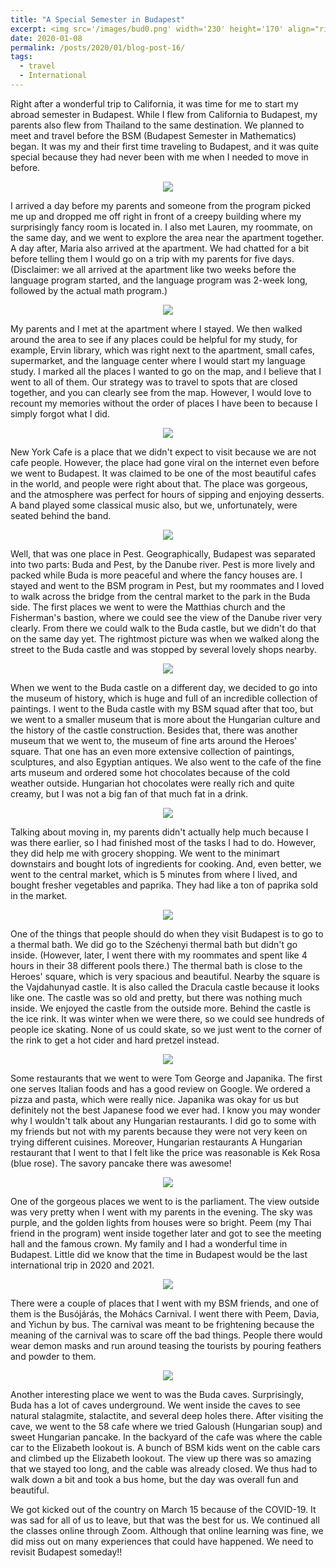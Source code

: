 ```yaml
---
title: "A Special Semester in Budapest"
excerpt: <img src='/images/bud0.png' width='230' height='170' align="right" hspace="20"> 
date: 2020-01-08
permalink: /posts/2020/01/blog-post-16/
tags:
  - travel
  - International
---
```


Right after a wonderful trip to California, it was time for me to start my abroad semester in Budapest. While I flew from California to Budapest, my parents also flew from Thailand to the same destination. We planned to meet and travel before the BSM (Budapest Semester in Mathematics) began. It was my and their first time traveling to Budapest, and it was quite special because they had never been with me when I needed to move in before. 

<p align="center">
  <img src="/images/bud0.png">
</p>

I arrived a day before my parents and someone from the program picked me up and dropped me off right in front of a creepy building where my surprisingly fancy room is located in. I also met Lauren, my roommate, on the same day, and we went to explore the area near the apartment together. A day after, Maria also arrived at the apartment. We had chatted for a bit before telling them I would go on a trip with my parents for five days. (Disclaimer: we all arrived at the apartment like two weeks before the language program started, and the language program was 2-week long, followed by the actual math program.)

<p align="center">
  <img src="/images/bud_map.png">
</p>

My parents and I met at the apartment where I stayed. We then walked around the area to see if any places could be helpful for my study, for example, Ervin library, which was right next to the apartment, small cafes, supermarket, and the language center where I would start my language study. I marked all the places I wanted to go on the map, and I believe that I went to all of them. Our strategy was to travel to spots that are closed together, and you can clearly see from the map. However, I would love to recount my memories without the order of places I have been to because I simply forgot what I did. 

<p align="center">
  <img src="/images/bud1.png">
</p>

New York Cafe is a place that we didn't expect to visit because we are not cafe people. However, the place had gone viral on the internet even before we went to Budapest. It was claimed to be one of the most beautiful cafes in the world, and people were right about that. The place was gorgeous, and the atmosphere was perfect for hours of sipping and enjoying desserts. A band played some classical music also, but we, unfortunately, were seated behind the band. 

<p align="center">
  <img src="/images/bud2.png">
</p>


Well, that was one place in Pest. Geographically, Budapest was separated into two parts: Buda and Pest, by the Danube river. Pest is more lively and packed while Buda is more peaceful and where the fancy houses are. I stayed and went to the BSM program in Pest, but my roommates and I loved to walk across the bridge from the central market to the park in the Buda side.  The first places we went to were the Matthias church and the Fisherman's bastion, where we could see the view of the Danube river very clearly. From there we could walk to the Buda castle, but we didn't do that on the same day yet. The rightmost picture was when we walked along the street to the Buda castle and was stopped by several lovely shops nearby.


<p align="center">
  <img src="/images/bud3.png">
</p>

When we went to the Buda castle on a different day, we decided to go into the museum of history, which is huge and full of an incredible collection of paintings. I went to the Buda castle with my BSM squad after that too, but we went to a smaller museum that is more about the Hungarian culture and the history of the castle construction. Besides that, there was another museum that we went to, the museum of fine arts around the Heroes' square. That one has an even more extensive collection of paintings, sculptures, and also Egyptian antiques. We also went to the cafe of the fine arts museum and ordered some hot chocolates because of the cold weather outside. Hungarian hot chocolates were really rich and quite creamy, but I was not a big fan of that much fat in a drink. 


<p align="center">
  <img src="/images/bud4.png">
</p>


Talking about moving in, my parents didn't actually help much because I was there earlier, so I had finished most of the tasks I had to do. However, they did help me with grocery shopping. We went to the minimart downstairs and bought lots of ingredients for cooking. And, even better, we went to the central market, which is 5 minutes from where I lived, and bought fresher vegetables and paprika. They had like a ton of paprika sold in the market. 

<p align="center">
  <img src="/images/bud5.png">
</p>

One of the things that people should do when they visit Budapest is to go to a thermal bath. We did go to the Széchenyi thermal bath but didn't go inside. (However, later, I went there with my roommates and spent like 4 hours in their 38 different pools there.) The thermal bath is close to the Heroes' square, which is very spacious and beautiful. Nearby the square is the Vajdahunyad castle. It is also called the Dracula castle because it looks like one. The castle was so old and pretty, but there was nothing much inside. We enjoyed the castle from the outside more. Behind the castle is the ice rink. It was winter when we were there, so we could see hundreds of people ice skating. None of us could skate, so we just went to the corner of the rink to get a hot cider and hard pretzel instead. 

<p align="center">
  <img src="/images/bud6.png">
</p>


Some restaurants that we went to were Tom George and Japanika. The first one serves Italian foods and has a good review on Google. We ordered a pizza and pasta, which were really nice. Japanika was okay for us but definitely not the best Japanese food we ever had. I know you may wonder why I wouldn't talk about any Hungarian restaurants. I did go to some with my friends but not with my parents because they were not very keen on trying different cuisines. Moreover, Hungarian restaurants  A Hungarian restaurant that I went to that I felt like the price was reasonable is Kek Rosa (blue rose). The savory pancake there was awesome! 

<p align="center">
  <img src="/images/bud7.png">
</p>

One of the gorgeous places we went to is the parliament. The view outside was very pretty when I went with my parents in the evening. The sky was purple, and the golden lights from houses were so bright. Peem (my Thai friend in the program) went inside together later and got to see the meeting hall and the famous crown. My family and I had a wonderful time in Budapest. Little did we know that the time in Budapest would be the last international trip in 2020 and 2021. 


<p align="center">
  <img src="/images/bud8.png">
</p>


There were a couple of places that I went with my BSM friends, and one of them is the Busójárás, the Mohács Carnival. I went there with Peem, Davia, and Yichun by bus. The carnival was meant to be frightening because the meaning of the carnival was to scare off the bad things. People there would wear demon masks and run around teasing the tourists by pouring feathers and powder to them. 


<p align="center">
  <img src="/images/bud9.png">
</p>

Another interesting place we went to was the Buda caves. Surprisingly, Buda has a lot of caves underground. We went inside the caves to see natural stalagmite, stalactite, and several deep holes there. After visiting the cave, we went to the 58 cafe where we tried Galoush (Hungarian soup) and sweet Hungarian pancake. In the backyard of the cafe was where the cable car to the Elizabeth lookout is. A bunch of BSM kids went on the cable cars and climbed up the Elizabeth lookout. The view up there was so amazing that we stayed too long, and the cable was already closed. We thus had to walk down a bit and took a bus home, but the day was overall fun and beautiful. 

We got kicked out of the country on March 15 because of the COVID-19. It was sad for all of us to leave, but that was the best for us. We continued all the classes online through Zoom. Although that online learning was fine, we did miss out on many experiences that could have happened. We need to revisit Budapest someday!! 






